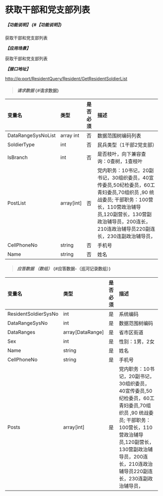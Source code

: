 # 获取干部和党支部列表

##### _【功能说明】_ {#【功能说明】}

获取干部和党支部列表

_**【应用场景】**_

获取干部和党支部列表

_**【接口地址】**_

[http://ip:port/ResidentQuery/Resident/GetResidentSoldierList](http://ip:port/ResidentQuery/Resident/GetResidentSoldierList)

> #### _请求数据_ {#请求数据}

| 变量名 | 类型 | 是否必须 | 描述 |
| :--- | :--- | :--- | :--- |
| DataRangeSysNoList | array int | 否 | 数据范围树编码列表 |
| SoldierType | int | 否 | 民兵类型（1干部2党支部） |
| IsBranch | int | 否 | 是否枝叶，向下兼容查询：0查树，1查枝叶 |
| PostList | array\[int\] | 否 | 党内职务：10书记，20副书记，30组织委员，40宣传委员,50纪检委员，60工青妇委员,70组织员 ,90 统战委员; 干部职务：100营长，110营政治辅导员,120副营长，130营副政治辅导员，200连长，210连政治辅导员220副连长，230连副政治辅导员， |
| CellPhoneNo | string | 否 | 手机号 |
| Name | string | 否 | 姓名 |

> #### _应答数据 （数组）_ {#应答数据-（巡河记录数组）}

| 变量名 | 类型 | 是否必须 | 描述 |
| :--- | :--- | :--- | :--- |
| ResidentSoldierSysNo | int | 是 | 系统编码 |
| DataRangeSysNo | int | 是 | 数据范围树编码 |
| DataRanges | array\[DataRange\] | 是 | 省市区街道 |
| Sex | int | 是 | 性别：1男，2女 |
| Name | string | 是 | 姓名 |
| CellPhoneNo | string | 是 | 手机号 |
| Posts | array\[int\] | 是 | 党内职务：10书记，20副书记，30组织委员，40宣传委员,50纪检委员，60工青妇委员,70组织员 ,90 统战委员; 干部职务：100营长，110营政治辅导员,120副营长，130营副政治辅导员，200连长，210连政治辅导员220副连长，230连副政治辅导员， |




